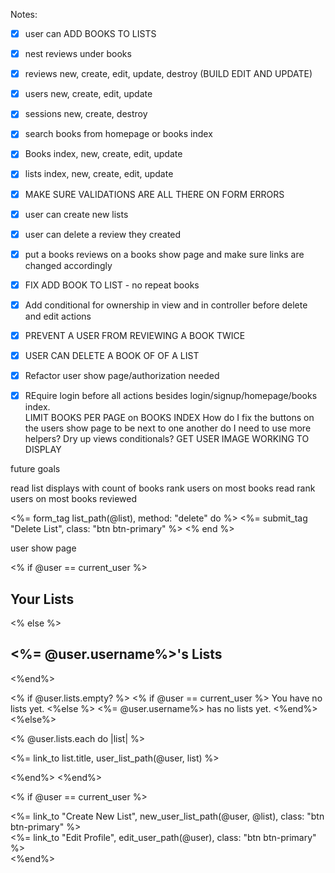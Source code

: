
Notes:
- [x]  user can ADD BOOKS TO LISTS 
- [x]  nest reviews under books
- [x]  reviews new, create, edit, update, destroy (BUILD EDIT AND UPDATE)
- [x]  users new, create, edit, update
- [x]  sessions new, create, destroy
- [x]  search books from homepage or books index
- [x]  Books index, new, create, edit, update 
- [x]  lists index, new, create, edit, update 
- [x]  MAKE SURE VALIDATIONS ARE ALL THERE ON FORM ERRORS 
- [x]  user can create new lists
- [x]  user can delete a review they created
- [x]  put a books reviews on a books show page and make sure links are changed accordingly 
- [x] FIX ADD BOOK TO LIST - no repeat books 
- [x] Add conditional for ownership in view and in controller before delete and edit actions 
- [X] PREVENT A USER FROM REVIEWING A BOOK TWICE 
- [x] USER CAN DELETE A BOOK OF OF A LIST
- [x] Refactor user show page/authorization needed
- [x] REquire login before all actions besides login/signup/homepage/books 
index.  
LIMIT BOOKS PER PAGE on BOOKS INDEX 
How do I fix the buttons on the users show page to be next to one another 
do I need to use more helpers? Dry up views conditionals? 
GET USER IMAGE WORKING TO DISPLAY 


future goals 

read list displays with count of books 
rank users on most books read 
rank users on most books reviewed 

 <%= form_tag list_path(@list), method: "delete" do %>
                <%= submit_tag "Delete List",  class: "btn btn-primary" %>
            <% end %>



user show page
 <div class="title-container">
<% if @user == current_user %>
    <h2>Your Lists</h2>
<% else %> 
    <h2><%= @user.username%>'s Lists</h2>
<%end%>
</div>

<% if @user.lists.empty? %> 
  <% if @user == current_user %>
    You have no lists yet. 
  <%else %>
    <%= @user.username%> has no lists yet.
  <%end%>
<%else%> 
<div class="list">  
  <% @user.lists.each do |list| %>
    <div class="list">
      <div class="thumbnail">
        <div class="caption">
          <p><%= link_to list.title, user_list_path(@user, list) %></p>
        </div>
      </div>
    </div>
  <%end%>
<%end%>

<% if @user == current_user %> 
<div class="user-actions">
    <%= link_to "Create New List", new_user_list_path(@user, @list), class: "btn btn-primary" %><br> 
    <%= link_to "Edit Profile", edit_user_path(@user), class: "btn btn-primary" %>
</div>
<%end%>
